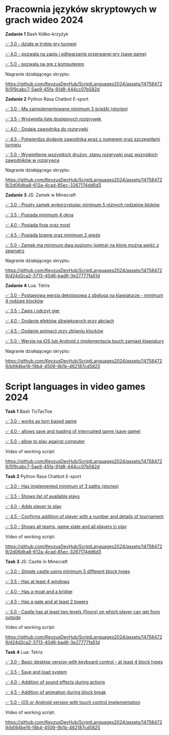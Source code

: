 # Pracownia języków skryptowych w grach wideo 2024
**Zadanie 1** Bash Kółko-krzyżyk

[:white_check_mark: 3.0 - działa w trybie gry turowej](https://github.com/KeyzusDevHub/ScriptLanguages2024/tree/main/Bash/3.0)

[:white_check_mark: 4.0 - pozwala na zapis i odtwarzanie przerwanej gry (save game)](https://github.com/KeyzusDevHub/ScriptLanguages2024/tree/main/Bash/4.0)

[:white_check_mark: 5.0 - pozwala na grę z komputerem ](https://github.com/KeyzusDevHub/ScriptLanguages2024/tree/main/Bash/5.0)

Nagranie działającego skryptu:

https://github.com/KeyzusDevHub/ScriptLanguages2024/assets/147584729/5f9cabc7-5ae9-45fa-91d8-444cc07b582d

**Zadanie 2** Python Rasa Chatbot E-sport

[:white_check_mark: 3.0 - Ma zaimplementowane minimum 3 ścieżki (stories)](https://github.com/KeyzusDevHub/ScriptLanguages2024/tree/main/PythonRasa/3.0)

[:white_check_mark: 3.5 - Wyświetla listę dostępnych rozgrywek](https://github.com/KeyzusDevHub/ScriptLanguages2024/tree/main/PythonRasa/3.5)

[:white_check_mark: 4.0 - Dodaje zawodnika do rozgrywki](https://github.com/KeyzusDevHub/ScriptLanguages2024/tree/main/PythonRasa/4.0)

[:white_check_mark: 4.5 - Potwierdza dodanie zawodnika wraz z numerem oraz szczegółami turnieju](https://github.com/KeyzusDevHub/ScriptLanguages2024/tree/main/PythonRasa/4.5)

[:white_check_mark: 5.0 - Wywietlenie wszystkich drużyn, stanu rozgrywki oraz wszystkich zawodników w rozgrywce](https://github.com/KeyzusDevHub/ScriptLanguages2024/tree/main/PythonRasa/5.0)

Nagranie działającego skryptu:

https://github.com/KeyzusDevHub/ScriptLanguages2024/assets/147584729/2d06dba8-612a-4cad-85ec-3267174dd6d3

**Zadanie 3** JS: Zamek w Minecraft

[:white_check_mark: 3.0 - Prosty zamek wykorzystując minimum 5 różnych rodzajów bloków](https://github.com/KeyzusDevHub/ScriptLanguages2024/tree/main/MinecraftJS/3.0)

[:white_check_mark: 3.5 - Posiada minimum 4 okna](https://github.com/KeyzusDevHub/ScriptLanguages2024/tree/main/MinecraftJS/3.5)

[:white_check_mark: 4.0 - Posiada fosę oraz most](https://github.com/KeyzusDevHub/ScriptLanguages2024/tree/main/MinecraftJS/4.0)

[:white_check_mark: 4.5 - Posiada bramę oraz minimum 2 wieże](https://github.com/KeyzusDevHub/ScriptLanguages2024/tree/main/MinecraftJS/4.5)

[:white_check_mark: 5.0 - Zamek ma minimum dwa poziomy (piętra) na które można wejść z zewnątrz](https://github.com/KeyzusDevHub/ScriptLanguages2024/tree/main/MinecraftJS/5.0)

Nagranie działającego skryptu:

https://github.com/KeyzusDevHub/ScriptLanguages2024/assets/147584729/d24d2ca2-3713-40d6-bad6-3e27777fa51d

**Zadanie 4** Lua: Tetris

[:white_check_mark: 3.0 - Postawowa wersja dekstopowa z obsługą na klawiaturze - minimum 4 rodzaje klocków](https://github.com/KeyzusDevHub/ScriptLanguages2024/tree/main/TetrisLua/3.0)

[:white_check_mark: 3.5 - Zapis i odczyt gier](https://github.com/KeyzusDevHub/ScriptLanguages2024/tree/main/TetrisLua/3.5)

[:white_check_mark: 4.0 - Dodanie efektów dźwiękowych przy akcjach](https://github.com/KeyzusDevHub/ScriptLanguages2024/tree/main/TetrisLua/4.0)

[:white_check_mark: 4.5 - Dodanie animacji przy zbijaniu klocków](https://github.com/KeyzusDevHub/ScriptLanguages2024/tree/main/TetrisLua/4.5)

[:white_check_mark: 5.0 - Wersja na iOS lub Android z implementacją touch zamiast klawiatury](https://github.com/KeyzusDevHub/ScriptLanguages2024/tree/main/TetrisLua/5.0)

Nagranie działającego skryptu:

https://github.com/KeyzusDevHub/ScriptLanguages2024/assets/147584729/b694be16-f8b4-4509-9b1b-462187cd5825

# Script languages in video games 2024
**Task 1** Bash TicTacToe

[:white_check_mark: 3.0 - works as turn based game](https://github.com/KeyzusDevHub/ScriptLanguages2024/tree/main/Bash/3.0)

[:white_check_mark: 4.0 - allows save and loading of interrupted game (save game)](https://github.com/KeyzusDevHub/ScriptLanguages2024/tree/main/Bash/4.0)

[:white_check_mark: 5.0 - allow to play against computer](https://github.com/KeyzusDevHub/ScriptLanguages2024/tree/main/Bash/5.0)

Video of working script:

https://github.com/KeyzusDevHub/ScriptLanguages2024/assets/147584729/5f9cabc7-5ae9-45fa-91d8-444cc07b582d

**Task 2** Python Rasa Chatbot E-sport

[:white_check_mark: 3.0 - Has implemented minimum of 3 paths (stories)](https://github.com/KeyzusDevHub/ScriptLanguages2024/tree/main/PythonRasa/3.0)

[:white_check_mark: 3.5 - Shows list of available plays](https://github.com/KeyzusDevHub/ScriptLanguages2024/tree/main/PythonRasa/3.5)

[:white_check_mark: 4.0 - Adds player to play](https://github.com/KeyzusDevHub/ScriptLanguages2024/tree/main/PythonRasa/4.0)

[:white_check_mark: 4.5 - Confirms addition of player with a number and details of tournament](https://github.com/KeyzusDevHub/ScriptLanguages2024/tree/main/PythonRasa/4.5)

[:white_check_mark: 5.0 - Shows all teams, game state and all players in play](https://github.com/KeyzusDevHub/ScriptLanguages2024/tree/main/PythonRasa/5.0)

Video of working script:

https://github.com/KeyzusDevHub/ScriptLanguages2024/assets/147584729/2d06dba8-612a-4cad-85ec-3267174dd6d3

**Task 3** JS: Castle in Minecraft

[:white_check_mark: 3.0 - Simple castle using minimum 5 different block types](https://github.com/KeyzusDevHub/ScriptLanguages2024/tree/main/MinecraftJS/3.0)

[:white_check_mark: 3.5 - Has at least 4 windows](https://github.com/KeyzusDevHub/ScriptLanguages2024/tree/main/MinecraftJS/3.5)

[:white_check_mark: 4.0 - Has a moat and a bridge](https://github.com/KeyzusDevHub/ScriptLanguages2024/tree/main/MinecraftJS/4.0)

[:white_check_mark: 4.5 - Has a gate and at least 2 towers](https://github.com/KeyzusDevHub/ScriptLanguages2024/tree/main/MinecraftJS/4.5)

[:white_check_mark: 5.0 - Castle has at least two levels (floors) on which player can get from outside](https://github.com/KeyzusDevHub/ScriptLanguages2024/tree/main/MinecraftJS/5.0)

Video of working script:

https://github.com/KeyzusDevHub/ScriptLanguages2024/assets/147584729/d24d2ca2-3713-40d6-bad6-3e27777fa51d

**Task 4** Lua: Tetris

[:white_check_mark: 3.0 - Basic desktop version with keyboard control - at least 4 block types](https://github.com/KeyzusDevHub/ScriptLanguages2024/tree/main/TetrisLua/3.0)

[:white_check_mark: 3.5 - Save and load system](https://github.com/KeyzusDevHub/ScriptLanguages2024/tree/main/TetrisLua/3.5)

[:white_check_mark: 4.0 - Addition of sound effects during actions](https://github.com/KeyzusDevHub/ScriptLanguages2024/tree/main/TetrisLua/4.0)

[:white_check_mark: 4.5 - Addition of animation during block break](https://github.com/KeyzusDevHub/ScriptLanguages2024/tree/main/TetrisLua/4.5)

[:white_check_mark: 5.0 - iOS or Android version with touch control implementation](https://github.com/KeyzusDevHub/ScriptLanguages2024/tree/main/TetrisLua/5.0)

Video of working script:

https://github.com/KeyzusDevHub/ScriptLanguages2024/assets/147584729/b694be16-f8b4-4509-9b1b-462187cd5825
